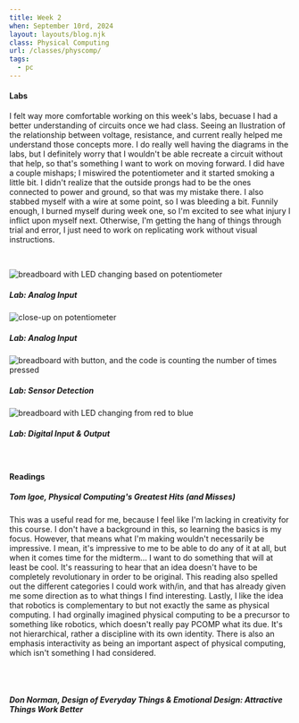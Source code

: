 ```yaml
---
title: Week 2
when: September 10rd, 2024
layout: layouts/blog.njk
class: Physical Computing
url: /classes/physcomp/
tags:
  - pc
---
```


#### Labs

I felt way more comfortable working on this week's labs, becuase I had a better understanding of circuits once we had class. Seeing an llustration of the relationship between
voltage, resistance, and current really helped me understand those concepts more. I do really well having the diagrams in the labs, but I definitely worry that I wouldn't be able 
recreate a circuit without that help, so that's something I want to work on moving forward. I did have a couple mishaps; I miswired the potentiometer and it started smoking a little bit.
I didn't realize that the outside prongs had to be the ones connected to power and ground, so that was my mistake there. I also stabbed myself with a wire at some point, so I was bleeding a bit. Funnily enough, I burned myself 
during week one, so I'm excited to see what injury I inflict upon myself next. Otherwise, I'm getting the hang of things through trial and error, I just need to work on replicating work without visual instructions. 

<br><div class="img-div">

<div class="img-cont">
  <img class="blog-img" alt="breadboard with LED changing based on potentiometer" src="https://cdn.glitch.global/d7ac8ce9-d6b5-4915-b92c-e6f0bf0d0c29/IMG_3185.gif?v=1726510756772">
  <h5>
    Lab: Analog Input
  </h5>
  </div>
  <div class="img-cont">
<img class="blog-img" alt="close-up on potentiometer" src="https://cdn.glitch.global/d7ac8ce9-d6b5-4915-b92c-e6f0bf0d0c29/IMG_3186.JPG?v=1726510766454">
<h5>
    Lab: Analog Input
  </h5>
     </div>
  <div class="img-cont">
  <img class="blog-img" alt="breadboard with button, and the code is counting the number of times pressed" src="https://cdn.glitch.global/d7ac8ce9-d6b5-4915-b92c-e6f0bf0d0c29/IMG_3187.gif?v=1726510773391">
<h5>
    Lab: Sensor Detection
  </h5>
     </div>
  <div class="img-cont">
  <img class="blog-img" alt="breadboard with LED changing from red to blue" src="https://cdn.glitch.global/d7ac8ce9-d6b5-4915-b92c-e6f0bf0d0c29/IMG_3181.gif?v=1726510745907">
<h5>
    Lab: Digital Input & Output
  </h5>
     </div>
  </div><br>

#### Readings

##### Tom Igoe, <i>Physical Computing's Greatest Hits (and Misses)</i>

This was a useful read for me, because I feel like I'm lacking in creativity for this course. I don't have a background in this, so learning the basics is my focus. However, that means what I'm making wouldn't necessarily be 
impressive. I mean, it's impressive to me to be able to do any of it at all, but when it comes time for the midterm... I want to do something that will at least be cool.
It's reassuring to hear that an idea doesn't have to be completely revolutionary in order to be original. This reading also spelled out the different categories I could work with/in, and that has already given me some direction as to what things I find interesting.
Lastly, I like the idea that robotics is complementary to but not exactly the same as physical computing. I had orginally imagined physical computing to be a precursor to something like robotics, which doesn't really pay PCOMP what its due. It's not hierarchical, rather a discipline with its own identity. 
There is also an emphasis interactivity as being an important aspect of physical computing, which isn't something I had considered. 


<br><br>

##### Don Norman, <i>Design of Everyday Things</i> & <i>Emotional Design: Attractive Things Work Better</i>
